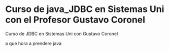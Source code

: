 # Curso de java_JDBC en Sistemas Uni con el Profesor Gustavo Coronel
Curso de  JDBC en Sistemas Uni con Gustavo Coronel

a que hora a prendere java

